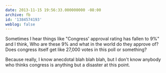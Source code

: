 ```yaml
---
date: 2013-11-15 19:56:33.000000000 -08:00
archive: fb
id: '1384574193'
weblog: false
---
```


Sometimes I hear things like "Congress' approval rating has fallen to 9%" and I think, Who are these 9% and what in the world do they approve of? Does congress itself get like 27,000 votes in this poll or something?

Because really, I know anecdotal blah blah blah, but I don't know anybody who thinks congress is anything but a disaster at this point.
